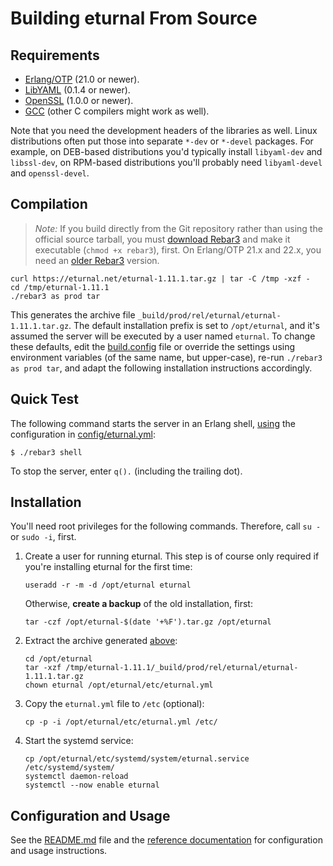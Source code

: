 # Building eturnal From Source

## Requirements

- [Erlang/OTP][1] (21.0 or newer).
- [LibYAML][2] (0.1.4 or newer).
- [OpenSSL][3] (1.0.0 or newer).
- [GCC][4] (other C compilers might work as well).

Note that you need the development headers of the libraries as well. Linux
distributions often put those into separate `*-dev` or `*-devel` packages. For
example, on DEB-based distributions you'd typically install `libyaml-dev` and
`libssl-dev`, on RPM-based distributions you'll probably need `libyaml-devel`
and `openssl-devel`.

## Compilation

> _Note:_ If you build directly from the Git repository rather than using the
> official source tarball, you must [download Rebar3][5] and make it executable
> (`chmod +x rebar3`), first. On Erlang/OTP 21.x and 22.x, you need an [older
> Rebar3][6] version.

    curl https://eturnal.net/eturnal-1.11.1.tar.gz | tar -C /tmp -xzf -
    cd /tmp/eturnal-1.11.1
    ./rebar3 as prod tar

This generates the archive file `_build/prod/rel/eturnal/eturnal-1.11.1.tar.gz`.
The default installation prefix is set to `/opt/eturnal`, and it's assumed the
server will be executed by a user named `eturnal`. To change these defaults,
edit the [build.config][7] file or override the settings using environment
variables (of the same name, but upper-case), re-run `./rebar3 as prod tar`, and
adapt the following installation instructions accordingly.

## Quick Test

The following command starts the server in an Erlang shell, [using][8] the
configuration in [config/eturnal.yml][9]:

    $ ./rebar3 shell

To stop the server, enter `q().` (including the trailing dot).

## Installation

You'll need root privileges for the following commands. Therefore, call `su -`
or `sudo -i`, first.

1.  Create a user for running eturnal. This step is of course only required if
    you're installing eturnal for the first time:

        useradd -r -m -d /opt/eturnal eturnal

    Otherwise, **create a backup** of the old installation, first:

        tar -czf /opt/eturnal-$(date '+%F').tar.gz /opt/eturnal

2.  Extract the archive generated [above](#compilation):

        cd /opt/eturnal
        tar -xzf /tmp/eturnal-1.11.1/_build/prod/rel/eturnal/eturnal-1.11.1.tar.gz
        chown eturnal /opt/eturnal/etc/eturnal.yml

3.  Copy the `eturnal.yml` file to `/etc` (optional):

        cp -p -i /opt/eturnal/etc/eturnal.yml /etc/

4.  Start the systemd service:

        cp /opt/eturnal/etc/systemd/system/eturnal.service /etc/systemd/system/
        systemctl daemon-reload
        systemctl --now enable eturnal

## Configuration and Usage

See the [README.md][10] file and the [reference documentation][11] for
configuration and usage instructions.

 [1]: https://www.erlang.org
 [2]: https://pyyaml.org/wiki/LibYAML
 [3]: https://www.openssl.org
 [4]: https://gcc.gnu.org
 [5]: https://s3.amazonaws.com/rebar3/rebar3
 [6]: https://github.com/erlang/rebar3/releases/download/3.15.2/rebar3
 [7]: https://github.com/processone/eturnal/blob/1.11.1/build.config
 [8]: https://github.com/processone/eturnal/blob/1.11.1/config/shell.config
 [9]: https://github.com/processone/eturnal/blob/1.11.1/config/eturnal.yml
[10]: https://github.com/processone/eturnal/blob/1.11.1/README.md
[11]: https://eturnal.net/documentation/
